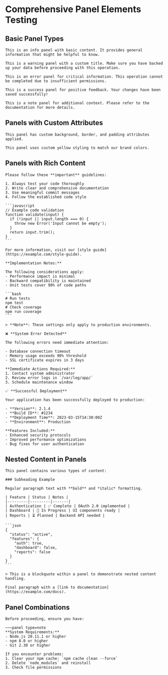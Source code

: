 # Comprehensive Panel Elements Testing

## Basic Panel Types

~~~panel type=info
This is an info panel with basic content. It provides general information that might be helpful to know.
~~~

~~~panel type=warning title="Important Warning"
This is a warning panel with a custom title. Make sure you have backed up your data before proceeding with this operation.
~~~

~~~panel type=error
This is an error panel for critical information. This operation cannot be completed due to insufficient permissions.
~~~

~~~panel type=success
This is a success panel for positive feedback. Your changes have been saved successfully!
~~~

~~~panel type=note
This is a note panel for additional context. Please refer to the documentation for more details.
~~~

## Panels with Custom Attributes

<!-- adf:panel backgroundColor="#e6f3ff" borderColor="#0052cc" padding="16px" -->
~~~panel type=info title="Custom Styled Panel"
This panel has custom background, border, and padding attributes applied.
~~~

<!-- adf:panel backgroundColor="#fff3cd" borderColor="#ffc107" -->
~~~panel type=warning title="Custom Warning"
This panel uses custom yellow styling to match our brand colors.
~~~

## Panels with Rich Content

~~~panel type=warning title="Development Guidelines"
Please follow these **important** guidelines:

1. Always test your code thoroughly
2. Write clear and comprehensive documentation
3. Use meaningful commit messages
4. Follow the established code style

```javascript
// Example code validation
function validate(input) {
  if (!input || input.length === 0) {
    throw new Error('Input cannot be empty');
  }
  return input.trim();
}
```

For more information, visit our [style guide](https://example.com/style-guide).
~~~

~~~panel type=note title="Technical Details"
**Implementation Notes:**

The following considerations apply:
- Performance impact is minimal
- Backward compatibility is maintained
- Unit tests cover 98% of code paths

```bash
# Run tests
npm test
# Check coverage
npm run coverage
```

> **Note**: These settings only apply to production environments.
~~~

~~~panel type=error title="Critical Issue"
❌ **System Error Detected**

The following errors need immediate attention:

- Database connection timeout
- Memory usage exceeds 90% threshold
- SSL certificate expires in 3 days

**Immediate Actions Required:**
1. Contact system administrator
2. Review error logs in `/var/log/app/`
3. Schedule maintenance window

~~~

~~~panel type=success title="Deployment Complete"
✅ **Successful Deployment**

Your application has been successfully deployed to production:

- **Version**: 2.1.4
- **Build ID**: #1234
- **Deployment Time**: 2023-03-15T14:30:00Z
- **Environment**: Production

**Features Included:**
- Enhanced security protocols
- Improved performance optimizations
- Bug fixes for user authentication

~~~

## Nested Content in Panels

~~~panel type=info title="Complex Content Structure"
This panel contains various types of content:

### Subheading Example

Regular paragraph text with **bold** and *italic* formatting.

| Feature | Status | Notes |
|---------|---------|-------|
| Authentication | ✅ Complete | OAuth 2.0 implemented |
| Dashboard | 🔄 In Progress | UI components ready |
| Reports | ⏳ Planned | Backend API needed |

```json
{
  "status": "active",
  "features": {
    "auth": true,
    "dashboard": false,
    "reports": false
  }
}
```

> This is a blockquote within a panel to demonstrate nested content handling.

Final paragraph with a [link to documentation](https://example.com/docs).
~~~

## Panel Combinations

~~~panel type=warning title="Prerequisites"
Before proceeding, ensure you have:

~~~panel type=note
**System Requirements:**
- Node.js 20.11.1 or higher
- npm 8.0 or higher
- Git 2.30 or higher
~~~

~~~panel type=error title="Common Issues"
If you encounter problems:
1. Clear your npm cache: `npm cache clean --force`
2. Delete `node_modules` and reinstall
3. Check file permissions
~~~
~~~